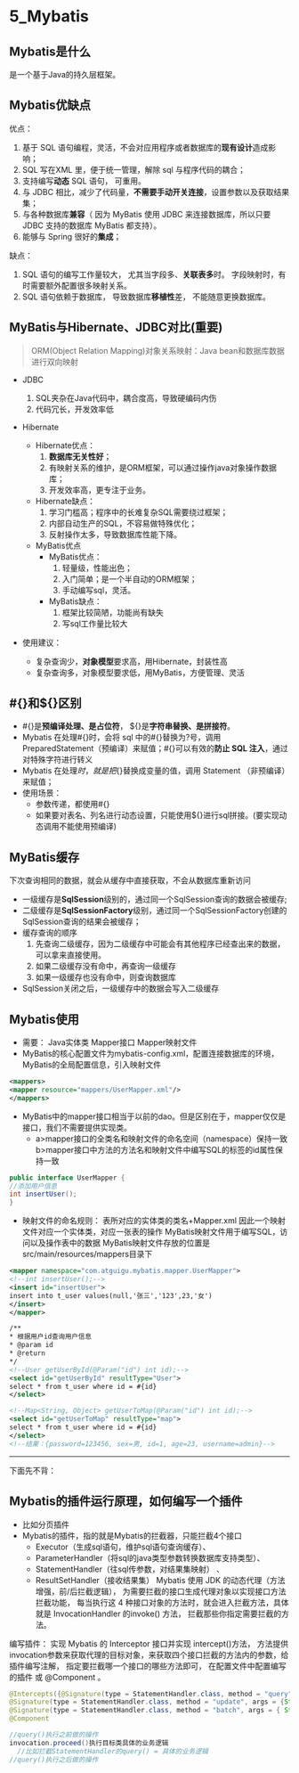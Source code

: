 # 5_Mybatis

## Mybatis是什么

是一个基于Java的持久层框架。

## Mybatis优缺点

优点：

1. 基于 SQL 语句编程，灵活，不会对应用程序或者数据库的**现有设计**造成影响；
2. SQL 写在XML 里，便于统一管理，解除 sql 与程序代码的耦合；
3. 支持编写**动态** SQL 语句， 可重用。
2. 与 JDBC 相比，减少了代码量，**不需要手动开关连接**，设置参数以及获取结果集；
3. 与各种数据库**兼容**（ 因为 MyBatis 使用 JDBC 来连接数据库，所以只要JDBC 支持的数据库 MyBatis 都支持）。
4. 能够与 Spring 很好的**集成**；

缺点：

1. SQL 语句的编写工作量较大， 尤其当字段多、**关联表多**时。
   字段映射时，有时需要额外配置很多映射关系。
2. SQL 语句依赖于数据库， 导致数据库**移植性**差， 不能随意更换数据库。

## MyBatis与Hibernate、JDBC对比(重要)

> ORM(Object Relation Mapping)对象关系映射：Java bean和数据库数据进行双向映射

- JDBC

     1. SQL夹杂在Java代码中，耦合度高，导致硬编码内伤
     2. 代码冗长，开发效率低
- Hibernate

     - Hibernate优点：
          1. **数据库无关性好**；
          2. 有映射关系的维护，是ORM框架，可以通过操作java对象操作数据库；
          3. 开发效率高，更专注于业务。
     - Hibernate缺点：
          1. 学习门槛高；程序中的长难复杂SQL需要绕过框架；
          2. 内部自动生产的SQL，不容易做特殊优化；
          3. 反射操作太多，导致数据库性能下降。
     - MyBatis优点
          - MyBatis优点：
               1. 轻量级，性能出色；
               2. 入门简单；是一个半自动的ORM框架；
               3. 手动编写sql，灵活。
          - MyBatis缺点：
               1. 框架比较简陋，功能尚有缺失
               2. 写sql工作量比较大
- 使用建议：
     - 复杂查询少，**对象模型**要求高，用Hibernate，封装性高
     - 复杂查询多，对象模型要求低，用MyBatis，方便管理、灵活


## #{}和${}区别

- \#{}是**预编译处理、是占位符**， ${}是**字符串替换、是拼接符**。
- Mybatis 在处理#{}时，会将 sql 中的#{}替换为?号，调用 PreparedStatement（预编译）来赋值；#{}可以有效的**防止 SQL 注入**，通过对特殊字符进行转义
- Mybatis 在处理${}时， 就是把${}替换成变量的值，调用 Statement （非预编译）来赋值；
- 使用场景：
  - 参数传递，都使用#{}
  - 如果要对表名、列名进行动态设置，只能使用${}进行sql拼接。(要实现动态调用不能使用预编译)


## MyBatis缓存

下次查询相同的数据，就会从缓存中直接获取，不会从数据库重新访问

- 一级缓存是**SqlSession**级别的，通过同一个SqlSession查询的数据会被缓存;
- 二级缓存是**SqlSessionFactory**级别，通过同一个SqlSessionFactory创建的SqlSession查询的结果会被缓存；
- 缓存查询的顺序
  1. 先查询二级缓存，因为二级缓存中可能会有其他程序已经查出来的数据，可以拿来直接使用。
  2. 如果二级缓存没有命中，再查询一级缓存
  3. 如果一级缓存也没有命中，则查询数据库
- SqlSession关闭之后，一级缓存中的数据会写入二级缓存

## Mybatis使用

- 需要：
  Java实体类
  Mapper接口
  Mapper映射文件
- MyBatis的核心配置文件为mybatis-config.xml，配置连接数据库的环境，MyBatis的全局配置信息，引入映射文件

```xml
<mappers>
<mapper resource="mappers/UserMapper.xml"/>
</mappers>
```

- MyBatis中的mapper接口相当于以前的dao。但是区别在于，mapper仅仅是接口，我们不需要提供实现类。
  - a>mapper接口的全类名和映射文件的命名空间（namespace）保持一致
    b>mapper接口中方法的方法名和映射文件中编写SQL的标签的id属性保持一致
  

```java
public interface UserMapper {
//添加用户信息
int insertUser();
}
```

- 映射文件的命名规则：
  表所对应的实体类的类名+Mapper.xml
  因此一个映射文件对应一个实体类，对应一张表的操作
  MyBatis映射文件用于编写SQL，访问以及操作表中的数据
  MyBatis映射文件存放的位置是src/main/resources/mappers目录下

```xml
<mapper namespace="com.atguigu.mybatis.mapper.UserMapper">
<!--int insertUser();-->
<insert id="insertUser">
insert into t_user values(null,'张三','123',23,'女')
</insert>
</mapper>
```

````xml
/**
* 根据用户id查询用户信息
* @param id
* @return
*/
<!--User getUserById(@Param("id") int id);-->
<select id="getUserById" resultType="User">
select * from t_user where id = #{id}
</select>

<!--Map<String, Object> getUserToMap(@Param("id") int id);-->
<select id="getUserToMap" resultType="map">
select * from t_user where id = #{id}
</select>
<!--结果：{password=123456, sex=男, id=1, age=23, username=admin}-->
````

---

下面先不背：

## Mybatis的插件运行原理，如何编写一个插件

- 比如分页插件
- Mybatis的插件，指的就是Mybatis的拦截器，只能拦截4个接口
  - Executor（生成sql语句，维护sql语句查询缓存）、
  - ParameterHandler（将sql的java类型参数转换数据库支持类型）、
  - StatementHandler（往sql传参数，对结果集映射） 、
  - ResultSetHandler（接收结果集）
    Mybatis 使用 JDK 的动态代理（方法增强，前/后拦截逻辑）， 为需要拦截的接口生成代理对象以实现接口方法拦截功能， 每当执行这 4 种接口对象的方法时，就会进入拦截方法，具体就是 InvocationHandler 的invoke() 方法， 拦截那些你指定需要拦截的方法。

编写插件： 实现 Mybatis 的 Interceptor 接口并实现 intercept()方法， 方法提供invocation参数来获取代理的目标对象，来获取四个接口拦截的方法内的参数，给插件编写注解， 指定要拦截哪一个接口的哪些方法即可， 在配置文件中配置编写的插件 或 @Component 。

```java
@Intercepts({@Signature(type = StatementHandler.class, method = "query", args = {Statement.class, ResultHandler.class}),
@Signature(type = StatementHandler.class, method = "update", args = {Statement.class}),
@Signature(type = StatementHandler.class, method = "batch", args = { Statement.class })}),
@Component 

//query()执行之前做的操作
invocation.proceed()执行目标类具体的业务逻辑
  //比如拦截StatementHandler的query() = 具体的业务逻辑
//query()执行之后做的操作
```

## 
